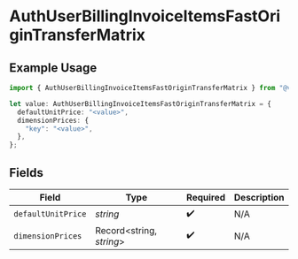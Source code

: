 # AuthUserBillingInvoiceItemsFastOriginTransferMatrix

## Example Usage

```typescript
import { AuthUserBillingInvoiceItemsFastOriginTransferMatrix } from "@vercel/sdk/models/components";

let value: AuthUserBillingInvoiceItemsFastOriginTransferMatrix = {
  defaultUnitPrice: "<value>",
  dimensionPrices: {
    "key": "<value>",
  },
};
```

## Fields

| Field                    | Type                     | Required                 | Description              |
| ------------------------ | ------------------------ | ------------------------ | ------------------------ |
| `defaultUnitPrice`       | *string*                 | :heavy_check_mark:       | N/A                      |
| `dimensionPrices`        | Record<string, *string*> | :heavy_check_mark:       | N/A                      |